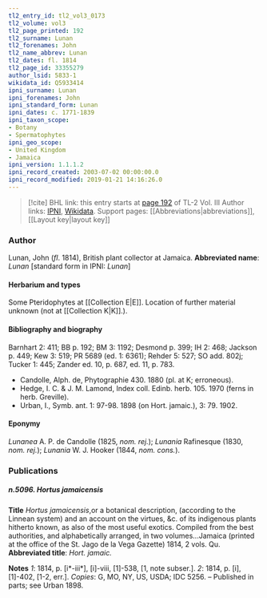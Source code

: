 ```yaml
---
tl2_entry_id: tl2_vol3_0173
tl2_volume: vol3
tl2_page_printed: 192
tl2_surname: Lunan
tl2_forenames: John
tl2_name_abbrev: Lunan
tl2_dates: fl. 1814
tl2_page_id: 33355279
author_lsid: 5833-1
wikidata_id: Q5933414
ipni_surname: Lunan
ipni_forenames: John
ipni_standard_form: Lunan
ipni_dates: c. 1771-1839
ipni_taxon_scope: 
- Botany
- Spermatophytes
ipni_geo_scope: 
- United Kingdom
- Jamaica
ipni_version: 1.1.1.2
ipni_record_created: 2003-07-02 00:00:00.0
ipni_record_modified: 2019-01-21 14:16:26.0
---
```


> [!cite] BHL link: this entry starts at [page 192](https://www.biodiversitylibrary.org/page/33355279) of TL-2 Vol. III
> Author links: [IPNI](https://www.ipni.org/a/5833-1), [Wikidata](https://www.wikidata.org/wiki/Q5933414). Support pages: [[Abbreviations|abbreviations]], [[Layout key|layout key]]

### Author

Lunan, John (*fl*. 1814), British plant collector at Jamaica. 
**Abbreviated name**: *Lunan* \[standard form in IPNI: *Lunan*\]

#### Herbarium and types

Some Pteridophytes at [[Collection E|E]]. Location of further material unknown (not at [[Collection K|K]].).

#### Bibliography and biography

Barnhart 2: 411; BB p. 192; BM 3: 1192; Desmond p. 399; IH 2: 468; Jackson p. 449; Kew 3: 519; PR 5689 (ed. 1: 6361); Rehder 5: 527; SO add. 802j; Tucker 1: 445; Zander ed. 10, p. 687, ed. 11, p. 783.
- Candolle, Alph. de, Phytographie 430. 1880 (pl. at K; erroneous).
- Hedge, I. C. & J. M. Lamond, Index coll. Edinb. herb. 105. 1970 (ferns in herb. Greville).
- Urban, I., Symb. ant. 1: 97-98. 1898 (on Hort. jamaic.), 3: 79. 1902.

#### Eponymy

*Lunanea* A. P. de Candolle (1825, *nom. rej.*); *Lunania* Rafinesque (1830, *nom. rej.*); *Lunania* W. J. Hooker (1844, *nom. cons.*).

### Publications

##### n.5096. Hortus jamaicensis

**Title**
*Hortus jamaicensis*,or a botanical description, (according to the Linnean system) and an account on the virtues, &c. of its indigenous plants hitherto known, as also of the most useful exotics. Compiled from the best authorities, and alphabetically arranged, in two volumes...Jamaica (printed at the office of the St. Jago de la Vega Gazette) 1814, 2 vols. Qu.
**Abbreviated title**: *Hort. jamaic.*

**Notes**
*1*: 1814, p. \[i\*-iii\*\], \[i\]-viii, \[1\]-538, \[1, note subser.\].
*2*: 1814, p. \[i\], \[1\]-402, \[1-2, err.\].
*Copies*: G, MO, NY, US, USDA; IDC 5256. – Published in parts; see Urban 1898.

